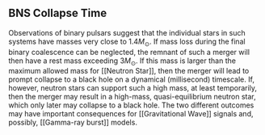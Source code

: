 ## BNS  Collapse Time

Observations of binary pulsars suggest that the individual stars in such systems have masses very close to $1.4 M_{\odot}$. If mass loss during the final binary coalescence can be neglected, the remnant of such a merger will then have a rest mass exceeding $3 M_{\odot}$. If this mass is larger than the maximum allowed mass for [[Neutron Star]], then the merger will lead to prompt collapse to a black hole on a dynamical (millisecond) timescale. If, however, neutron stars can support such a high mass, at least temporarily, then the merger may result in a high-mass, quasi-equilibrium neutron star, which only later may collapse to a black hole. The two different outcomes may have important consequences for [[Gravitational Wave]] signals and, possibly, [[Gamma-ray burst]] models.
